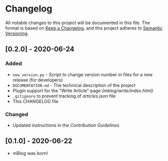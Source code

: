 # Changelog
All notable changes to this project will be documented in this file.
The format is based on [Keep a Changelog](https://keepachangelog.com/en/1.0.0/), and this project adheres to [Semantic Versioning](https://semver.org/spec/v2.0.0.html).

## [0.2.0] - 2020-06-24

### Added
- ```new_version.py``` - Script to change version number in files for a new release (for developers)
- ```DOCUMENTATION.md``` - The technical description of the project
- Plugin support for the "Write Article" page _(mblog/write/index.html)_
- ```.gitignore``` to prevent tracking of _articles.json_ file
- This CHANGELOG file

### Changed
- Updated instructions in the _Contribution Guidelines_


## [0.1.0] - 2020-06-22
- mBlog was born!
